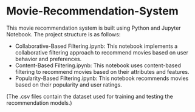 # Movie-Recommendation-System

This movie recommendation system is built using Python and Jupyter Notebook. The project structure is as follows:

* Collaborative-Based Filtering.ipynb: This notebook implements a collaborative filtering approach to recommend movies based on user behavior and preferences.
* Content-Based Filtering.ipynb: This notebook uses content-based filtering to recommend movies based on their attributes and features.
* Popularity-Based Filtering.ipynb: This notebook recommends movies based on their popularity and user ratings.

(The .csv files contain the dataset used for training and testing the recommendation models.)
